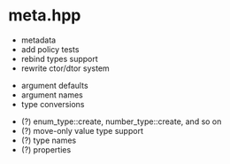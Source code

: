 # meta.hpp

- metadata
- add policy tests
- rebind types support
- rewrite ctor/dtor system

* argument defaults
* argument names
* type conversions

- (?) enum_type::create, number_type::create, and so on
- (?) move-only value type support
- (?) type names
- (?) properties
